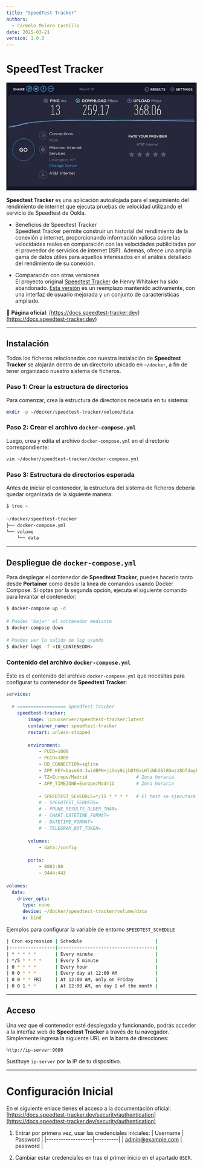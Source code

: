 ```yaml
---
title: "SpeedTest Tracker"
authors:
  - Carmelo Molero Castillo
date: 2025-03-21
version: 1.0.0
---
```


# SpeedTest Tracker

![SpeedTest Tracker](img/img-speedtesttracker-header-01.png)


**Speedtest Tracker** es una aplicación autoalojada para el seguimiento del rendimiento de internet que ejecuta pruebas de velocidad utilizando el servicio de Speedtest de Ookla.

- Beneficios de Speedtest Tracker<br>
    Speedtest Tracker permite construir un historial del rendimiento de la conexión a internet, proporcionando información valiosa sobre las velocidades reales en comparación con las velocidades publicitadas por el proveedor de servicios de internet (ISP). Además, ofrece una amplia gama de datos útiles para aquellos interesados en el análisis detallado del rendimiento de su conexión.

- Comparación con otras versiones<br>
    El proyecto original [Speedtest Tracker](https://github.com/henrywhitaker3/Speedtest-Tracker) de Henry Whitaker ha sido abandonado. [Esta versión](https://docs.speedtest-tracker.dev/) es un reemplazo mantenido activamente, con una interfaz de usuario mejorada y un conjunto de características ampliado.

🔹 **Página oficial**: [https://docs.speedtest-tracker.dev](https://docs.speedtest-tracker.dev)

---

## Instalación

Todos los ficheros relacionados con nuestra instalación de **Speedtest Tracker** se alojarán dentro de un directorio ubicado en `~/docker`, a fin de tener organizado nuestro sistema de ficheros.

### Paso 1: Crear la estructura de directorios

Para comenzar, crea la estructura de directorios necesaria en tu sistema:

```bash
mkdir -p ~/docker/speedtest-tracker/volume/data
```

### Paso 2: Crear el archivo `docker-compose.yml`

Luego, crea y edita el archivo `docker-compose.yml` en el directorio correspondiente:

```bash
vim ~/docker/speedtest-tracker/docker-compose.yml
```

### Paso 3: Estructura de directorios esperada

Antes de iniciar el contenedor, la estructura del sistema de ficheros debería quedar organizada de la siguiente manera:

```bash
$ tree ~

~/docker/speedtest-tracker
├── docker-compose.yml
└── volume
    └── data
```

---

## Despliegue de `docker-compose.yml`

Para desplegar el contenedor de **Speedtest Tracker**, puedes hacerlo tanto desde **Portainer** como desde la línea de comandos usando Docker Compose. Si optas por la segunda opción, ejecuta el siguiente comando para levantar el contenedor:

```bash
$ docker-compose up -d

# Puedes 'bajar' el contenedor mediante
$ docker-compose down

# Puedes ver la salida de log usando
$ docker logs -f <ID_CONTENEDOR>
```

### Contenido del archivo `docker-compose.yml`

Este es el contenido del archivo `docker-compose.yml` que necesitas para configurar tu contenedor de **Speedtest Tracker**:

```yaml
services:

  # ================== SpeedTest Tracker
    speedtest-tracker:
        image: linuxserver/speedtest-tracker:latest
        container_name: speedtest-tracker
        restart: unless-stopped

        environment:
            - PUID=1000
            - PGID=1000
            - DB_CONNECTION=sqlite
            - APP_KEY=base64:JwidBPN+jiSoy8ijbDtBvLHliWh38l8Dwzz8bfdagFw=
            - TZ=Europe/Madrid                  # Zona horaria
            - APP_TIMEZONE=Europe/Madrid        # Zona horaria

            - SPEEDTEST_SCHEDULE=*/15 * * * *   # El test se ejecutará cada 15 minutos
            # - SPEEDTEST_SERVERS=
            # - PRUNE_RESULTS_OLDER_THAN=
            # - CHART_DATETIME_FORMAT= 
            # - DATETIME_FORMAT=
            # - TELEGRAM_BOT_TOKEN=

        volumes:
            - data:/config
        
        ports:
            - 8003:80
            - 9444:443
    
volumes:
  data: 
    driver_opts:
      type: none
      device: ~/docker/speedtest-tracker/volume/data
      o: bind
```

Ejemplos para configurar la variable de entorno `SPEEDTEST_SCHEDULE`
```bash
| Cron expression | Schedule                           |
|-----------------|------------------------------------|
| * * * * *       | Every minute                       |
| */5 * * * *     | Every 5 minute                     |
| 0 * * * *       | Every hour                         |
| 0 0 * * *       | Every day at 12:00 AM              |
| 0 0 * * FRI     | At 12:00 AM, only on Friday        |
| 0 0 1 * *       | At 12:00 AM, on day 1 of the month |
```

---

## Acceso

Una vez que el contenedor esté desplegado y funcionando, podrás acceder a la interfaz web de **Speedtest Tracker** a través de tu navegador. Simplemente ingresa la siguiente URL en la barra de direcciones:

```
http://ip-server:9080
```

Sustituye `ip-server` por la IP de tu dispositivo.

---

# Configuración Inicial
En el siguiente enlace tienes el acceso a la documentación oficial: [https://docs.speedtest-tracker.dev/security/authentication](https://docs.speedtest-tracker.dev/security/authentication)

1. Entrar por primera vez, usar las credenciales iniciales:
    | Username          | Password |
    |-------------------|----------|
    | admin@example.com | password |

2. Cambiar estar credenciales en tras el primer inicio en el apartado `USER`.